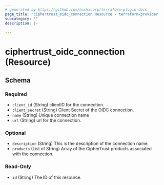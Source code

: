 ```yaml
---
# generated by https://github.com/hashicorp/terraform-plugin-docs
page_title: "ciphertrust_oidc_connection Resource - terraform-provider-ciphertrust"
subcategory: ""
description: |-
  
---
```


# ciphertrust_oidc_connection (Resource)





<!-- schema generated by tfplugindocs -->
## Schema

### Required

- `client_id` (String) clientID for the connection.
- `client_secret` (String) Client Secret of the OIDC connection.
- `name` (String) Unique connection name
- `url` (String) url for the connection.

### Optional

- `description` (String) This is the description of the connection name.
- `products` (List of String) Array of the CipherTrust products associated with the connection.

### Read-Only

- `id` (String) The ID of this resource.

